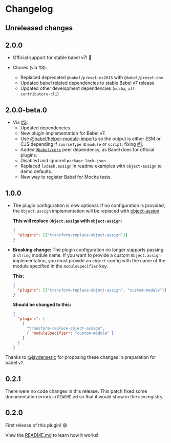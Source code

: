 # Changelog

## Unreleased changes

## 2.0.0

* Official support for stable babel v7! :tada:

* Chores (via #8):
  * Replaced deprecated `@babel/preset-es2015` with `@babel/preset-env`
  * Updated babel related dependencies to stable Babel v7 release
  * Updated other development dependencies (`mocha`, `all-contributors-cli`)

## 2.0.0-beta.0

* Via [#3](https://github.com/newoga/babel-plugin-transform-replace-object-assign/pull/3):
  * Updated dependencies.
  * New plugin implementation for Babel v7.
  * Use [@babel/helper-module-imports](https://npm.im/@babel/helper-module-imports) so the output is either ESM or CJS depending if `sourceType` is `module` or `script`, fixing [#1](https://github.com/newoga/babel-plugin-transform-replace-object-assign/issues/1).
  * Added [`@babel/core`](https://npm.im/@babel/core) peer dependency, as Babel does for official plugins.
  * Disabled and ignored `package-lock.json`.
  * Replaced `lodash.assign` in readme examples with `object-assign` to demo defaults.
  * New way to register Babel for Mocha tests.

## 1.0.0

* The plugin configuration is now optional. If no configuration is provided, the `Object.assign` implementation will be replaced with [object-assign](https://github.com/sindresorhus/object-assign).

  **This will replace `Object.assign` with `object-assign`:**

  ```json
  {
    "plugins": [["transform-replace-object-assign"]]
  }
  ```

* **Breaking change:** The plugin configuration no longer supports passing a `string` module name. If you want to provide a custom `Object.assign` implementation, you must provide an `object` config with the name of the module specified in the `moduleSpecifier` key.

  **This:**

  ```json
  {
    "plugins": [["transform-replace-object-assign", "custom-module"]]
  }
  ```

  **Should be changed to this:**

  ```json
  {
    "plugins": [
      [
        "transform-replace-object-assign",
        { "moduleSpecifier": "custom-module" }
      ]
    ]
  }
  ```

Thanks to [@jaydenseric](https://github.com/jaydenseric) for proposing these changes in preparation for babel `v7`.

## 0.2.1

There were no code changes in this release. This patch fixed some documentation errors in `README.md` so that it would show in the `npm` registry.

## 0.2.0

First release of this plugin! :smile:

View the [README.md](https://github.com/newoga/babel-plugin-transform-replace-object-assign/blob/v0.2.0/README.md) to learn how it works!
